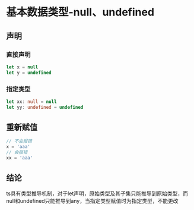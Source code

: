 # 基本数据类型-null、undefined

## 声明
### 直接声明
```ts
let x = null
let y = undefined
```

### 指定类型
```ts
let xx: null = null
let yy: undefined = undefined
```

## 重新赋值
```ts
// 不会报错
x = 'aaa'
// 会报错
xx = 'aaa'
```

## 结论
ts具有类型推导机制，对于let声明，原始类型及其子集只能推导到原始类型，而null和undefined只能推导到any，当指定类型赋值时为指定类型，不能更改

